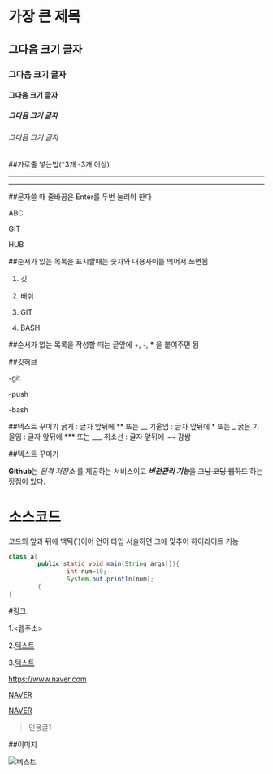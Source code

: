 # 가장 큰 제목
## 그다음 크기 글자
### 그다음 크기 글자
#### 그다음 크기 글자
##### 그다음 크기 글자
###### 그다음 크기 글자


##가로줄 넣는법(*3개 -3개 이상)
***
--------------

##문자쓸 때 줄바꿈은  Enter를 두번 눌러야 한다

ABC


GIT


HUB

##순서가 있는 목록을 표시할때는 숫자와 내용사이를 띄어서 쓰면됨

1. 깃

2. 배쉬

3. GIT

4. BASH

##순서가 없는 목록을 작성할 때는 글앞에 +, -, * 을 붙여주면 됨

##깃허브

-git

-push

-bash

##텍스트 꾸미기
굵게 : 글자 앞뒤에 ** 또는 __
기울임 : 글자 앞뒤에 * 또는 _
굵은 기울임 : 글자 앞뒤에 *** 또는 ___
취소선 : 글자 앞뒤에 ~~ 감쌈

##텍스트 꾸미기

**Github**는 *원격 저장소* 를 제공하는 서비스이고
***버전관리 기능***을 ~~그냥 코딩 웹하드~~ 하는 장점이 있다. 

# 소스코드
코드의 앞과 뒤에 백틱(`)이어 언어 타입 서술하면 그에 맞추어 하이라이트 기능

```java
class a{
        public static void main(String args[]){
                int num=10;
                System.out.println(num);
        {
{
```

#링크

1.<웹주소>

2.[텍스트](주소)

3.[텍스트](주소,"설명")

<https://www.naver.com>

[NAVER](https://www.naver.com)

[NAVER](https://www.naver.com)




>인용글1

##이미지

![텍스트](이미지링크주소)

